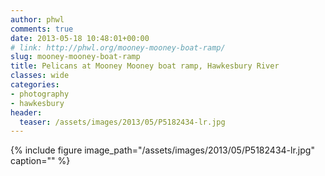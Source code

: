 ```yaml
---
author: phwl
comments: true
date: 2013-05-18 10:48:01+00:00
# link: http://phwl.org/mooney-mooney-boat-ramp/
slug: mooney-mooney-boat-ramp
title: Pelicans at Mooney Mooney boat ramp, Hawkesbury River
classes: wide
categories:
- photography
- hawkesbury
header:
  teaser: /assets/images/2013/05/P5182434-lr.jpg
---
```


{% include figure image_path="/assets/images/2013/05/P5182434-lr.jpg" caption="" %}
